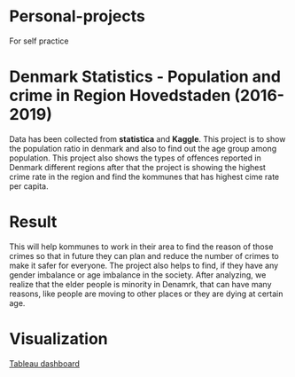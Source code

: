 # Personal-projects
For self practice
# Denmark Statistics - Population and crime in Region Hovedstaden (2016-2019)
Data has been collected from **statistica** and **Kaggle**.
This project is to show the population ratio in denmark and also to find out the age group among population. 
This project also shows the types of offences reported in Denmark different regions 
after that the project is showing the highest crime rate in the region and find the kommunes that has highest cime rate per capita.
# Result
This will help kommunes to work in their area to find the reason of those crimes so that in future they can plan and reduce the number of crimes to make it safer for everyone.
The project also helps to find, if they have any gender imbalance or age imbalance in the society.
After analyzing, we realize that the elder people is minority in Denamrk, that can have many reasons, like people are moving to other places or they are dying at certain age.
# Visualization
[Tableau dashboard](https://public.tableau.com/views/RegionHovedstaden/Regionhovedstaden?:language=en-US&:display_count=n&:origin=viz_share_link)
